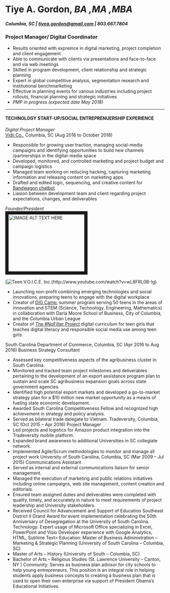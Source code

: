 # Tiye A. Gordon, _BA ,MA ,MBA_
##### Columbia, SC | tiyea.gordon@gmail.com | 803.667.7804 
>
>
>
### Project Manager/ Digital Coordinator 
* Results oriented with expreince in digital marketing, project completion and client engagement
* Able to communicate with clients via presentations and face-to-face and via web meetings
* Skilled in program development, client relationship and strategic planning
* Expert in global competitive analysis, segmentation research and institutional benchmarketing
* Effective in planning events for various industries including project rollouts, financial planning and strategic initiatives
* _PMP in progress (expected date May 2018)_
___
#### TECHNOLOGY START-UP/SOCIAL ENTREPRENUERSHIP EXPERIENCE
>
>
>
_Digital Project Manager_  
[Vidii Co.](https://www.vidii.co/), Columbia, SC (Aug 2016 to October 2018) 
* Responsible for growing user traction, managing social-media campaigns and identifying opportunities to build new channels /partnerships in the digital-media space
* Developed, monitored, and controlled marketing and project budget and campaign logistics
* Managed team working on reducing hacking, capturing marketing information and releasing content on marketing apps
* Drafted and edited logic, sequencing, and creative content for [Bandwagon chatbot](link:https://www.facebook.com/TheBandwagonFanClub/)
* Liasion between development team and client regarding project expectations, changes, and deliverables
>
>
_Founder/President_  
<a href="http://www.youtube.com/watch?v=wL6FRL0B-Ig=YOUTUBE_VIDEO_ID_HERE
" target="_blank"><img src="http://img.youtube.com/vi/YOUTUBE_VIDEO_ID_HERE/0.jpg" 
alt="IMAGE ALT TEXT HERE" width="240" height="180" border="10" /></a>



[![Teen V.O.I.C.E. Inc.(http://www.youtube.com/watch?v=wL6FRL0B-Ig)](https://www.youtube.com/watch?v=wL6FRL0B-Ig)  
* Launching non-profit combining emerging technologies and social innovations, preparing teens to engage with the digital workplace  
* Creator of [DIG Camp](link:http://digcamp.weebly.com/), summer program serving 50 teens in the areas of innovation and STEM (Science, Technology, Engineering, Mathematics) in collaboration with Darla Moore School of Business, City of Columbia, and the Columbia Urban League 
* Creator of [The #NoFilter Project](link:https://www.youtube.com/watch?v=MV5G8U1DnDk) digital curriculum for teen girls that teaches digital literacy and responsible social media use among teen girls 
>
>
South Carolina Department of Commerce, Columbia, SC (Apr 2016 to Aug 2016)
Business Strategy Consultant
- Assessed key competitiveness aspects of the agribusiness cluster in South Carolina.
- Monitored and tracked team project milestones and deliverables pertaining to the development of an export assistance program plan to
sustain and scale SC agribusiness expansion goals across state government agencies.
- Identified high potential export markets and developed a go-to-market strategy plan for a $10 million new market opportunity as a means of
fueling state economic development.
- Awarded South Carolina Competitiveness Fellow and recognized high achievement in strategy and policy analysis.
- Served as bilateral trade delegate to Vietnam.
Tradeversity, Columbia, SC (Oct 2015 – Apr 2016)
Project Manager
- Led projects and logistics for Amazon product integration into the Tradeversity mobile platform.
- Expanded brand awareness to additional Universities in SC collegiate network.
- Implemented Agile/Scrum methodologies to monitor and manage all project work
University of South Carolina, Columbia, SC (Mar 2009 – Jul 2015)
Communications Assistant
- Served as internal and external communications liaison for senior management.
- Managed the execution of marketing and public relations initiatives including online campaigns, web site management, content creation and
editorials.
- Ensured team assigned duties and deliverables were completed with quality, timely, and accurately in nature to meet requirements of project
leadership and University stakeholders.
- Received Council for Advancement and Support of Education Southeast District II Grand Award for event implementation celebrating the
50th Anniversary of Desegregation at the University of South Carolina.
Technology: Expert usage of Microsoft Office specializing in Excel, PowerPoint and Visio
Developer experience with Google Analytics, HTML, Sublime Text>
Education: Master of Business Administration – Marketing & Strategic Planning (University of South Carolina – Columbia, SC)
- Master of Arts – History (University of South – Columbia, SC)
- Bachelor of Arts – Religious Studies (St. Lawrence University – Canton, NY )
Community: Serves as business plan advisor for city schools to help young entrepreneurs. This position is an integral role in helping students
apply business concepts to creating a business plan that is used to open their own enterprise via support of President Obama’s
Educational Initiatives.

